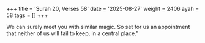 +++
title = 'Surah 20, Verses 58'
date = '2025-08-27'
weight = 2406
ayah = 58
tags = []
+++

We can surely meet you with similar magic. So set for us an appointment that neither of us will fail to keep, in a central place.”